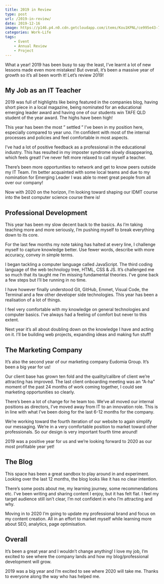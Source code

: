 ```yaml
---
title: 2019 in Review
type: post
url: /2019-in-review/
date: 2019-12-16
image: https://p146.p4.n0.cdn.getcloudapp.com/items/Kou1KPNL/ce995e43-746b-4d5c-8c5c-66ceca3e6a81.jpg?source=viewer&v=261edaa27e33abde0ebf8a193229bfe0
categories: Work-Life
tags: 
    - Event
    - Annual Review
    - Project
---
```


<!-- <iframe src="https://anchor.fm/mrashleyball/embed/episodes/2019-In-Review-e16ksqi" width="100%" frameborder="0" scrolling="no"></iframe> -->

What a year! 2019 has been busy to say the least, I’ve learnt a lot of new lessons made even more mistakes! But overall, it’s been a massive year of growth so it’s all been worth it! Let’s review 2019!

## My Job as an IT Teacher

2019 was full of highlights like being featured in the companies blog, having short piece in a local magazine, being nominated for an educational emerging leader award and having one of our students win TAFE QLD student of the year award. The highs have been high!

This year has been the most ” settled ” I’ve been in my position here, especially compared to year uno. I’m confident with most of the internal processes and policies and feel comfortable in most aspects.

I’ve had a lot of positive feedback as a professional in the educational industry. This has resulted in my imposter syndrome slowly disappearing, which feels great! I’ve never felt more relaxed to call myself a teacher.

There’s been more opportunities to network and get to know peers outside my IT Team. I’m better acquainted with some local teams and due to my nomination for Emerging Leader I was able to meet great people from all over our company!

Now with 2020 on the horizon, I’m looking toward shaping our IDMT course into the best computer science course there is!

## Professional Development

This year has been my slow decent back to the basics. As I’m taking teaching more and more seriously, I’m pushing myself to break everything down to its core.

For the last few months my note taking has halted at every line, I challenge myself to capture knowledge better. Use fewer words, describe with more accuracy, convey in simple terms.

I began tackling a computer language called JavaScript. The third coding language of the web technology tree, HTML, CSS &amp; JS. It’s challenged me so much that its taught me I’m missing fundamental theories. I’ve gone back a few steps but I’ll be running in no time.

I have however finally understood Git, GitHub, Emmet, Visual Code, the Terminal and a few other developer side technologies. This year has been a realisation of a lot of things.

I feel very comfortable with my knowledge on general technologies and computer basics. I’ve always had a feeling of comfort but never to this extent.

Next year it’s all about doubling down on the knowledge I have and acting on it. I’ll be building web projects, expanding ideas and making fun stuff!

## The Marketing Company

It’s also the second year of our marketing company Eudomia Group. It’s been a big year for us!

Our client base has grown ten fold and the quality/calibre of client we’re attracting has improved. The last client onboarding meeting was an “A-ha” moment of the past 24 months of work coming together, I could see marketing opportunities so clearly.

There’s been a lot of change for he team too. We’ve all moved our internal positions as directors, I’ve moved away from IT to an innovation role. This is in line with what I’ve been doing for the last 6-12 months for the company.

We’re working toward the fourth iteration of our website to again simplify our messaging. We’re in a very comfortable position to market toward other professionals. So our design is very important fourth time around!

2019 was a positive year for us and we’re looking forward to 2020 as our most profitable year yet!

## The Blog

This space has been a great sandbox to play around in and experiment. Looking over the last 12 months, the blog looks like it has no clear intention.

There’s some posts about me, my learning journey, some recommendations etc. I’ve been writing and sharing content I enjoy, but it has felt flat. I feel my target audience still isn’t clear, I’m not confident in who I’m attracting and why.

Moving in to 2020 I’m going to update my professional brand and focus on my content creation. All in an effort to market myself while learning more about SEO, analytics, page optimisation.

## Overall

It’s been a great year and I wouldn’t change anything! I love my job, I’m excited to see where the company lands and how my blog/professional development will grow.

2019 was a big year and I’m excited to see where 2020 will take me. Thanks to everyone along the way who has helped me.

<!-- <div class="geo geo-post" id="geo-post-1436" style="display: none"><span class="latitude">-26.6495925</span><span class="longitude">153.099707</span></div> -->